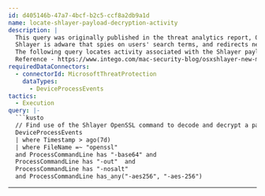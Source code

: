 ```yaml
---
id: d405146b-47a7-4bcf-b2c5-ccf8a2db9a1d
name: locate-shlayer-payload-decryption-activity
description: |
  This query was originally published in the threat analytics report, OSX/Shlayer sustains adware push.
  Shlayer is adware that spies on users' search terms, and redirects network traffic to serve the user attacker-controlled search results containing ads.
  The following query locates activity associated with the Shlayer payload decrypter.
  Reference - https://www.intego.com/mac-security-blog/osxshlayer-new-mac-malware-comes-out-of-its-shell/
requiredDataConnectors:
  - connectorId: MicrosoftThreatProtection
    dataTypes:
      - DeviceProcessEvents
tactics:
  - Execution
query: |-
  ```kusto
  // Find use of the Shlayer OpenSSL command to decode and decrypt a payload
  DeviceProcessEvents
  | where Timestamp > ago(7d)
  | where FileName =~ "openssl"
  and ProcessCommandLine has "-base64" and
  ProcessCommandLine has "-out"  and
  ProcessCommandLine has "-nosalt"
  and ProcessCommandLine has_any("-aes256", "-aes-256")
  ```
---
```


